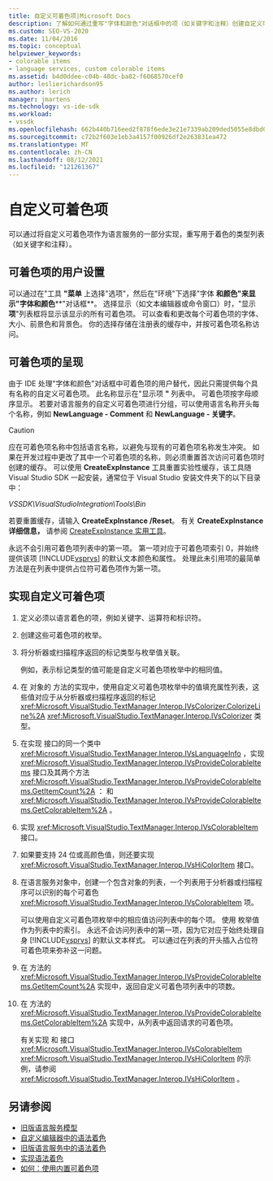 ```yaml
---
title: 自定义可着色项|Microsoft Docs
description: 了解如何通过重写"字体和颜色"对话框中的项（如关键字和注释）创建自定义可着色项作为语言服务的一部分。
ms.custom: SEO-VS-2020
ms.date: 11/04/2016
ms.topic: conceptual
helpviewer_keywords:
- colorable items
- language services, custom colorable items
ms.assetid: b4d0ddee-c04b-48dc-ba82-f6068570cef0
author: leslierichardson95
ms.author: lerich
manager: jmartens
ms.technology: vs-ide-sdk
ms.workload:
- vssdk
ms.openlocfilehash: 662b440b716eed2f878f6ede3e21e7339ab209ded5055e8dbd0dcca02017d408
ms.sourcegitcommit: c72b2f603e1eb3a4157f00926df2e263831ea472
ms.translationtype: MT
ms.contentlocale: zh-CN
ms.lasthandoff: 08/12/2021
ms.locfileid: "121261367"
---
```

# <a name="custom-colorable-items"></a>自定义可着色项
可以通过将自定义可着色项作为语言服务的一部分实现，重写用于着色的类型列表（如关键字和注释）。

## <a name="user-settings-of-colorable-items"></a>可着色项的用户设置
 可以通过在"工具 **"菜单** 上选择"选项"，然后在"环境"下选择"字体 **和颜色"来显示"字体和颜色****"对话框**。  选择显示（如文本编辑器或命令窗口）时，"显示 **项**"列表框将显示该显示的所有可着色项。 可以查看和更改每个可着色项的字体、大小、前景色和背景色。 你的选择存储在注册表的缓存中，并按可着色项名称访问。

## <a name="presentation-of-colorable-items"></a>可着色项的呈现
 由于 IDE 处理"字体和颜色"对话框中可着色项的用户替代，因此只需提供每个具有名称的自定义可着色项。 此名称显示在"显示项 **"** 列表中。 可着色项按字母顺序显示。 若要对语言服务的自定义可着色项进行分组，可以使用语言名称开头每个名称，例如 **NewLanguage - Comment** 和 **NewLanguage - 关键字**。

> [!CAUTION]
> 应在可着色项名称中包括语言名称，以避免与现有的可着色项名称发生冲突。 如果在开发过程中更改了其中一个可着色项的名称，则必须重置首次访问可着色项时创建的缓存。 可以使用 **CreateExpInstance** 工具重置实验性缓存，该工具随 Visual Studio SDK 一起安装，通常位于 Visual Studio 安装文件夹下的以下目录中：
>
> *VSSDK\VisualStudioIntegration\Tools\Bin*
>
> 若要重置缓存，请输入 **CreateExpInstance /Reset**。 有关 **CreateExpInstance 详细信息，** 请参阅 [CreateExpInstance 实用工具](../../extensibility/internals/createexpinstance-utility.md)。

 永远不会引用可着色项列表中的第一项。 第一项对应于可着色项索引 0，并始终提供该项 [!INCLUDE[vsprvs](../../code-quality/includes/vsprvs_md.md)] 的默认文本颜色和属性。 处理此未引用项的最简单方法是在列表中提供占位符可着色项作为第一项。

## <a name="implement-custom-colorable-items"></a>实现自定义可着色项

1. 定义必须以语言着色的项，例如关键字、运算符和标识符。

2. 创建这些可着色项的枚举。

3. 将分析器或扫描程序返回的标记类型与枚举值关联。

    例如，表示标记类型的值可能是自定义可着色项枚举中的相同值。

4. 在 对象的 方法的实现中，使用自定义可着色项枚举中的值填充属性列表，这些值对应于从分析器或扫描程序返回的标记 <xref:Microsoft.VisualStudio.TextManager.Interop.IVsColorizer.ColorizeLine%2A> <xref:Microsoft.VisualStudio.TextManager.Interop.IVsColorizer> 类型。

5. 在实现 接口的同一个类中 <xref:Microsoft.VisualStudio.TextManager.Interop.IVsLanguageInfo> ，实现 <xref:Microsoft.VisualStudio.TextManager.Interop.IVsProvideColorableItems> 接口及其两个方法 <xref:Microsoft.VisualStudio.TextManager.Interop.IVsProvideColorableItems.GetItemCount%2A> ： 和 <xref:Microsoft.VisualStudio.TextManager.Interop.IVsProvideColorableItems.GetColorableItem%2A> 。

6. 实现 <xref:Microsoft.VisualStudio.TextManager.Interop.IVsColorableItem> 接口。

7. 如果要支持 24 位或高颜色值，则还要实现 <xref:Microsoft.VisualStudio.TextManager.Interop.IVsHiColorItem> 接口。

8. 在语言服务对象中，创建一个包含对象的列表，一个列表用于分析器或扫描程序可以识别的每个可着色 <xref:Microsoft.VisualStudio.TextManager.Interop.IVsColorableItem> 项。

    可以使用自定义可着色项枚举中的相应值访问列表中的每个项。 使用 枚举值作为列表中的索引。 永远不会访问列表中的第一项，因为它对应于始终处理自身 [!INCLUDE[vsprvs](../../code-quality/includes/vsprvs_md.md)] 的默认文本样式。 可以通过在列表的开头插入占位符可着色项来弥补这一问题。

9. 在 方法的 <xref:Microsoft.VisualStudio.TextManager.Interop.IVsProvideColorableItems.GetItemCount%2A> 实现中，返回自定义可着色项列表中的项数。

10. 在 方法的 <xref:Microsoft.VisualStudio.TextManager.Interop.IVsProvideColorableItems.GetColorableItem%2A> 实现中，从列表中返回请求的可着色项。

    有关实现 和 接口 <xref:Microsoft.VisualStudio.TextManager.Interop.IVsColorableItem> <xref:Microsoft.VisualStudio.TextManager.Interop.IVsHiColorItem> 的示例，请参阅 <xref:Microsoft.VisualStudio.TextManager.Interop.IVsHiColorItem> 。

## <a name="see-also"></a>另请参阅
- [旧版语言服务模型](../../extensibility/internals/model-of-a-legacy-language-service.md)
- [自定义编辑器中的语法着色](../../extensibility/syntax-coloring-in-custom-editors.md)
- [旧版语言服务中的语法着色](../../extensibility/internals/syntax-coloring-in-a-legacy-language-service.md)
- [实现语法着色](../../extensibility/internals/implementing-syntax-coloring.md)
- [如何：使用内置可着色项](../../extensibility/internals/how-to-use-built-in-colorable-items.md)
